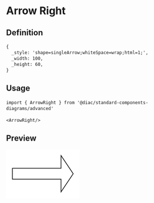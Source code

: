 # Arrow Right

## Definition

```
{
  _style: 'shape=singleArrow;whiteSpace=wrap;html=1;',
  _width: 100,
  _height: 60,
}
```

## Usage

```
import { ArrowRight } from '@diac/standard-components-diagrams/advanced'

<ArrowRight/>
```

## Preview

<img src="./arrow-right.png" width="200"/>

